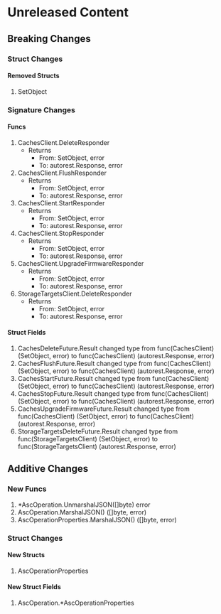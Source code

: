 # Unreleased Content

## Breaking Changes

### Struct Changes

#### Removed Structs

1. SetObject

### Signature Changes

#### Funcs

1. CachesClient.DeleteResponder
	- Returns
		- From: SetObject, error
		- To: autorest.Response, error
1. CachesClient.FlushResponder
	- Returns
		- From: SetObject, error
		- To: autorest.Response, error
1. CachesClient.StartResponder
	- Returns
		- From: SetObject, error
		- To: autorest.Response, error
1. CachesClient.StopResponder
	- Returns
		- From: SetObject, error
		- To: autorest.Response, error
1. CachesClient.UpgradeFirmwareResponder
	- Returns
		- From: SetObject, error
		- To: autorest.Response, error
1. StorageTargetsClient.DeleteResponder
	- Returns
		- From: SetObject, error
		- To: autorest.Response, error

#### Struct Fields

1. CachesDeleteFuture.Result changed type from func(CachesClient) (SetObject, error) to func(CachesClient) (autorest.Response, error)
1. CachesFlushFuture.Result changed type from func(CachesClient) (SetObject, error) to func(CachesClient) (autorest.Response, error)
1. CachesStartFuture.Result changed type from func(CachesClient) (SetObject, error) to func(CachesClient) (autorest.Response, error)
1. CachesStopFuture.Result changed type from func(CachesClient) (SetObject, error) to func(CachesClient) (autorest.Response, error)
1. CachesUpgradeFirmwareFuture.Result changed type from func(CachesClient) (SetObject, error) to func(CachesClient) (autorest.Response, error)
1. StorageTargetsDeleteFuture.Result changed type from func(StorageTargetsClient) (SetObject, error) to func(StorageTargetsClient) (autorest.Response, error)

## Additive Changes

### New Funcs

1. *AscOperation.UnmarshalJSON([]byte) error
1. AscOperation.MarshalJSON() ([]byte, error)
1. AscOperationProperties.MarshalJSON() ([]byte, error)

### Struct Changes

#### New Structs

1. AscOperationProperties

#### New Struct Fields

1. AscOperation.*AscOperationProperties

